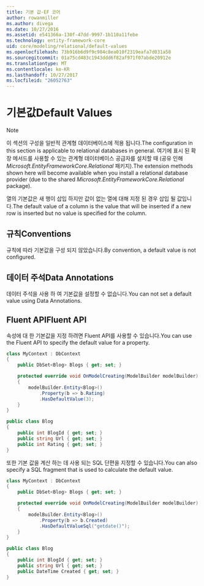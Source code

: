 ```yaml
---
title: 기본 값-EF 코어
author: rowanmiller
ms.author: divega
ms.date: 10/27/2016
ms.assetid: e541366a-130f-47dd-9997-1b110a11febe
ms.technology: entity-framework-core
uid: core/modeling/relational/default-values
ms.openlocfilehash: 73b916b6d9f9c984c8ea010f2319eafa7d031a58
ms.sourcegitcommit: 01a75cd483c1943ddd6f82af971f07abde20912e
ms.translationtype: MT
ms.contentlocale: ko-KR
ms.lasthandoff: 10/27/2017
ms.locfileid: "26052763"
---
```

# <a name="default-values"></a><span data-ttu-id="99010-102">기본값</span><span class="sxs-lookup"><span data-stu-id="99010-102">Default Values</span></span>

> [!NOTE]  
> <span data-ttu-id="99010-103">이 섹션의 구성을 일반적 관계형 데이터베이스에 적용 됩니다.</span><span class="sxs-lookup"><span data-stu-id="99010-103">The configuration in this section is applicable to relational databases in general.</span></span> <span data-ttu-id="99010-104">여기에 표시 된 확장 메서드를 사용할 수 있는 관계형 데이터베이스 공급자를 설치할 때 (공유 인해 *Microsoft.EntityFrameworkCore.Relational* 패키지).</span><span class="sxs-lookup"><span data-stu-id="99010-104">The extension methods shown here will become available when you install a relational database provider (due to the shared *Microsoft.EntityFrameworkCore.Relational* package).</span></span>

<span data-ttu-id="99010-105">열의 기본값은 새 행이 삽입 하지만 값이 없는 열에 대해 지정 된 경우 삽입 될 값입니다.</span><span class="sxs-lookup"><span data-stu-id="99010-105">The default value of a column is the value that will be inserted if a new row is inserted but no value is specified for the column.</span></span>

## <a name="conventions"></a><span data-ttu-id="99010-106">규칙</span><span class="sxs-lookup"><span data-stu-id="99010-106">Conventions</span></span>

<span data-ttu-id="99010-107">규칙에 따라 기본값을 구성 되지 않았습니다.</span><span class="sxs-lookup"><span data-stu-id="99010-107">By convention, a default value is not configured.</span></span>

## <a name="data-annotations"></a><span data-ttu-id="99010-108">데이터 주석</span><span class="sxs-lookup"><span data-stu-id="99010-108">Data Annotations</span></span>

<span data-ttu-id="99010-109">데이터 주석을 사용 하 여 기본값을 설정할 수 없습니다.</span><span class="sxs-lookup"><span data-stu-id="99010-109">You can not set a default value using Data Annotations.</span></span>

## <a name="fluent-api"></a><span data-ttu-id="99010-110">Fluent API</span><span class="sxs-lookup"><span data-stu-id="99010-110">Fluent API</span></span>

<span data-ttu-id="99010-111">속성에 대 한 기본값을 지정 하려면 Fluent API를 사용할 수 있습니다.</span><span class="sxs-lookup"><span data-stu-id="99010-111">You can use the Fluent API to specify the default value for a property.</span></span>

<!-- [!code-csharp[Main](samples/core/relational/Modeling/FluentAPI/Samples/Relational/DefaultValue.cs?highlight=9)] -->
``` csharp
class MyContext : DbContext
{
    public DbSet<Blog> Blogs { get; set; }

    protected override void OnModelCreating(ModelBuilder modelBuilder)
    {
        modelBuilder.Entity<Blog>()
            .Property(b => b.Rating)
            .HasDefaultValue(3);
    }
}

public class Blog
{
    public int BlogId { get; set; }
    public string Url { get; set; }
    public int Rating { get; set; }
}
```

<span data-ttu-id="99010-112">또한 기본 값을 계산 하는 데 사용 되는 SQL 단편을 지정할 수 있습니다.</span><span class="sxs-lookup"><span data-stu-id="99010-112">You can also specify a SQL fragment that is used to calculate the default value.</span></span>

<!-- [!code-csharp[Main](samples/core/relational/Modeling/FluentAPI/Samples/Relational/DefaultValueSql.cs?highlight=9)] -->
``` csharp
class MyContext : DbContext
{
    public DbSet<Blog> Blogs { get; set; }

    protected override void OnModelCreating(ModelBuilder modelBuilder)
    {
        modelBuilder.Entity<Blog>()
            .Property(b => b.Created)
            .HasDefaultValueSql("getdate()");
    }
}

public class Blog
{
    public int BlogId { get; set; }
    public string Url { get; set; }
    public DateTime Created { get; set; }
}
```
